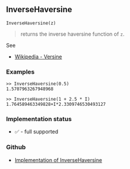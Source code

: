 ## InverseHaversine

```
InverseHaversine(z)
```

> returns the inverse haversine function of `z`.


See
* [Wikipedia - Versine](https://en.wikipedia.org/wiki/Versine#ahav)


### Examples
```
>> InverseHaversine(0.5)
1.5707963267948968 

>> InverseHaversine(1 + 2.5 * I)
1.764589463349828+I*2.3309746530493127 
```
   






### Implementation status

* &#x2705; - full supported

### Github

* [Implementation of InverseHaversine](https://github.com/axkr/symja_android_library/blob/master/symja_android_library/matheclipse-core/src/main/java/org/matheclipse/core/builtin/ExpTrigsFunctions.java#L2442) 
